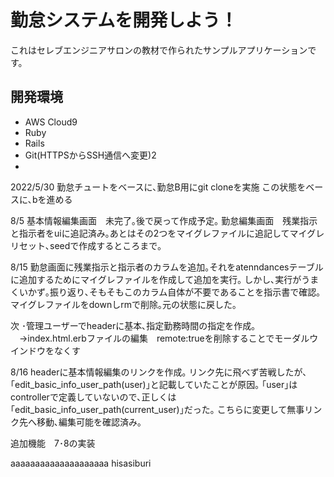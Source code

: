 # 勤怠システムを開発しよう！

これはセレブエンジニアサロンの教材で作られたサンプルアプリケーションです。

## 開発環境

* AWS Cloud9<br>
* Ruby<br>
* Rails<br>
* Git(HTTPSからSSH通信へ変更)2
* 
2022/5/30
勤怠チュートをベースに､勤怠B用にgit cloneを実施
この状態をベースに､bを進める

8/5
基本情報編集画面　未完了｡後で戻って作成予定｡
勤怠編集画面　残業指示と指示者をuiに追記済み｡あとはその2つをマイグレファイルに追記してマイグレリセット､seedで作成するところまで｡

8/15
勤怠画面に残業指示と指示者のカラムを追加｡それをatenndancesテーブルに追加するためにマイグレファイルを作成して追加を実行｡
しかし､実行がうまくいかず｡振り返り､そもそもこのカラム自体が不要であることを指示書で確認｡
マイグレファイルをdownしrmで削除｡元の状態に戻した｡

次
･管理ユーザーでheaderに基本､指定勤務時間の指定を作成｡
　→index.html.erbファイルの編集　remote:trueを削除することでモーダルウインドウをなくす

8/16
headerに基本情報編集のリンクを作成｡
リンク先に飛べず苦戦したが､｢edit_basic_info_user_path(user)｣と記載していたことが原因｡
｢user｣はcontrollerで定義していないので､正しくは｢edit_basic_info_user_path(current_user)｣だった｡
こちらに変更して無事リンク先へ移動､編集可能を確認済み｡


追加機能　7･8の実装

aaaaaaaaaaaaaaaaaaaa
hisasiburi